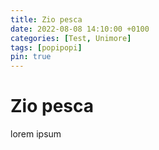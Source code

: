 ```yaml
---
title: Zio pesca
date: 2022-08-08 14:10:00 +0100
categories: [Test, Unimore]
tags: [popipopi]
pin: true
---
```


# Zio pesca

lorem ipsum